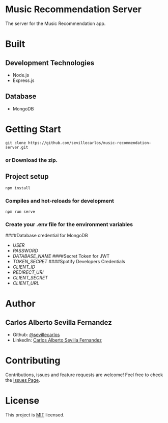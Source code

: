 # Music Recommendation Server
The server for the Music Recommendation app.
# Built
## Development Technologies
- Node.js
- Express.js
## Database
- MongoDB

# Getting Start
```
git clone https://github.com/sevillecarlos/music-recommendation-server.git
```
### or Download the zip.
## Project setup
```
npm install
```
### Compiles and hot-reloads for development
```
npm run serve
```
### Create your .env file for the environment variables
####Database credential for MongoDB
* *USER*
* *PASSWORD*
* *DATABASE_NAME*
####Secret Token for JWT
* *TOKEN_SECRET*
####Spotify Developers Credentials
* *CLIENT_ID*
* *REDIRECT_URI*
* *CLIENT_SECRET*
* *CLIENT_URL*


# Author
## Carlos Alberto Sevilla Fernandez
* Github: [@sevillecarlos](https://github.com/sevillecarlos)
* LinkedIn: [Carlos Alberto Sevilla Fernandez](https://github.com/sevillecarlos)

# Contributing
Contributions, issues and feature requests are welcome!
Feel free to check the [Issues Page](https://github.com/sevillecarlos/typing-race-server/issues).

# License
This project is [MIT](https://opensource.org/licenses/MIT) licensed.



